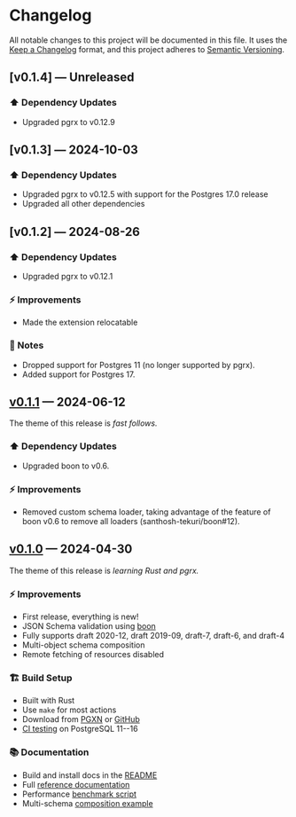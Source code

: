 # Changelog

All notable changes to this project will be documented in this file. It uses the
[Keep a Changelog] format, and this project adheres to [Semantic Versioning].

  [Keep a Changelog]: https://keepachangelog.com/en/1.1.0/
  [Semantic Versioning]: https://semver.org/spec/v2.0.0.html
    "Semantic Versioning 2.0.0"

## [v0.1.4] — Unreleased

### ⬆️ Dependency Updates

*   Upgraded pgrx to v0.12.9

## [v0.1.3] — 2024-10-03

### ⬆️ Dependency Updates

*   Upgraded pgrx to v0.12.5 with support for the Postgres 17.0 release
*   Upgraded all other dependencies

## [v0.1.2] — 2024-08-26

### ⬆️ Dependency Updates

*   Upgraded pgrx to v0.12.1

### ⚡ Improvements

*   Made the extension relocatable

### 📔 Notes

*   Dropped support for Postgres 11 (no longer supported by pgrx).
*   Added support for Postgres 17.

## [v0.1.1] — 2024-06-12

The theme of this release is *fast follows.*

### ⬆️ Dependency Updates

*   Upgraded boon to v0.6.

### ⚡ Improvements

*   Removed custom schema loader, taking advantage of the feature of boon v0.6
    to remove all loaders (santhosh-tekuri/boon#12).

  [v0.1.1]: https://github.com/tembo-io/pg-jsonschema-boon/compare/v0.1.0...v0.1.1

## [v0.1.0] — 2024-04-30

The theme of this release is *learning Rust and pgrx.*

### ⚡ Improvements

*   First release, everything is new!
*   JSON Schema validation using [boon]
*   Fully supports draft 2020-12, draft 2019-09, draft-7, draft-6, and draft-4
*   Multi-object schema composition
*   Remote fetching of resources disabled

### 🏗️ Build Setup

*   Built with Rust
*   Use `make` for most actions
*   Download from [PGXN] or [GitHub]
*   [CI testing] on PostgreSQL 11--16

### 📚 Documentation

*   Build and install docs in the [README]
*   Full [reference documentation]
*   Performance [benchmark script]
*   Multi-schema [composition example]

  [v0.1.0]: https://github.com/tembo-io/pg-jsonschema-boon/compare/34d5d49...v0.1.0
  [boon]: https://github.com/santhosh-tekuri/boon
  [README]: https://github.com/tembo-io/pg-jsonschema-boon/blob/v0.1.0/README.md
  [PGXN]: https://pgxn.org/dist/jsonschema/
  [GitHub]: https://github.com/tembo-io/pg-jsonschema-boon/releases
  [reference documentation]: https://github.com/tembo-io/pg-jsonschema-boon/blob/v0.1.0/doc/jsonschema.md
  [benchmark script]: https://github.com/tembo-io/pg-jsonschema-boon/blob/v0.1.0/eg/bench.sql
  [composition example]: https://github.com/tembo-io/pg-jsonschema-boon/blob/v0.1.0/eg/user.sql
  [CI testing]: https://github.com/tembo-io/pg-jsonschema-boon/actions/workflows/lint-and-test.yml
